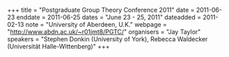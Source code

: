 +++
title = "Postgraduate Group Theory Conference 2011"
date = 2011-06-23
enddate = 2011-06-25
dates = "June 23 - 25, 2011"
dateadded = 2011-02-13
note = "University of Aberdeen, U.K."
webpage = "http://www.abdn.ac.uk/~r01jmt8/PGTC/"
organisers = "Jay Taylor"
speakers = "Stephen Donkin (University of York), Rebecca Waldecker (Universität Halle-Wittenberg)"
+++
